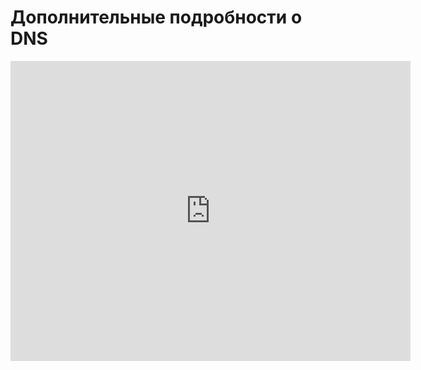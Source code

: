 # Дополнительные подробности о DNS
<iframe width="640" height="480" src="https://www.youtube.com/embed/y1WmetnJm70?list=PLU-TUGRFxOHjGFH9FgsIatv0HB9fAcAgH" frameborder="0" allowfullscreen></iframe>
